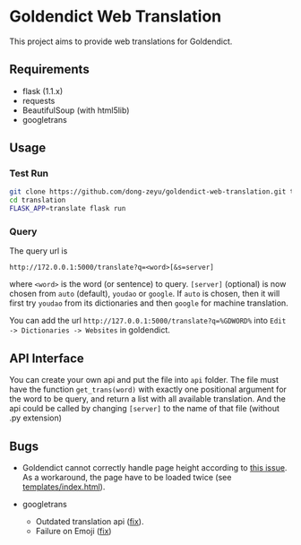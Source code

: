# Goldendict Web Translation

This project aims to provide web translations for Goldendict.

## Requirements

- flask (1.1.x)
- requests
- BeautifulSoup (with html5lib)
- googletrans

## Usage

### Test Run

```bash
git clone https://github.com/dong-zeyu/goldendict-web-translation.git translation
cd translation
FLASK_APP=translate flask run
```

### Query

The query url is

    http://172.0.0.1:5000/translate?q=<word>[&s=server]

where `<word>` is the word (or sentence) to query. `[server]` (optional) is now chosen from `auto` (default), `youdao` or `google`. If `auto` is chosen, then it will first try `youdao` from its dictionaries and then `google` for machine translation.

You can add the url `http://127.0.0.1:5000/translate?q=%GDWORD%` into `Edit -> Dictionaries -> Websites` in goldendict.

## API Interface

You can create your own api and put the file into `api` folder. The file must have the function `get_trans(word)` with exactly one positional argument for the word to be query, and return a list with all available translation. And the api could be called by changing `[server]` to the name of that file (without .py extension)

## Bugs

- Goldendict cannot correctly handle page height according to [this issue](https://github.com/goldendict/goldendict/issues/614). As a workaround, the page have to be loaded twice (see [templates/index.html](templates/index.html)).

- googletrans
  - Outdated translation api ([fix](https://github.com/ssut/py-googletrans/pull/102)).
  - Failure on Emoji ([fix](https://github.com/ssut/py-googletrans/pull/134))
